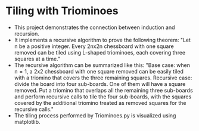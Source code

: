 # Tiling with Triominoes

- This project demonstrates the connection between induction and recursion.
- It implements a recursive algorithm  to prove the following theorem: "Let n be a positive integer. Every 2nx2n chessboard with one square removed can be tiled using L-shaped triominoes, each covering three squares at a time."
- The recursive algorithm can be summarized like this: "Base case: when n = 1, a 2x2 chessboard with one square removed can be easily tiled with a triomino that covers the three remaining squares. Recursive case: divide the board into four sub-boards. One of them will have a square removed. Put a triomino that overlaps all the remaining three sub-boards and perform recursive calls to tile the four sub-boards, with the squares covered by the additional triomino treated as removed squares for the recursive calls."
- The tiling process performed by Triominoes.py is visualized using matplotlib.